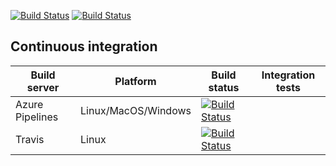 [![Build Status](https://dev.azure.com/iambipinpaul/CICD/_apis/build/status/iAmBipinPaul.Travis-CI)](https://dev.azure.com/iambipinpaul/CICD/_build/latest?definitionId=1) [![Build Status](https://travis-ci.com/iAmBipinPaul/Travis-CI.svg?branch=master)](https://travis-ci.com/iAmBipinPaul/Travis-CI)


## Continuous integration

| Build server                | Platform                    | Build status                                                                                                                                                              | Integration tests                                                                                                                                                   |
|-----------------------------|-----------------------------|---------------------------------------------------------------------------------------------------------------------------------------------------------------------------|---------------------------------------------------------------------------------------------------------------------------------------------------------------------|
| Azure Pipelines             | Linux/MacOS/Windows         | [![Build Status](https://dev.azure.com/iambipinpaul/CICD/_apis/build/status/iAmBipinPaul.Travis-CI)](https://dev.azure.com/iambipinpaul/CICD/_build/latest?definitionId=1)|
| Travis                      | Linux                       | [![Build Status](https://travis-ci.com/iAmBipinPaul/Travis-CI.svg?branch=master)](https://travis-ci.com/iAmBipinPaul/Travis-CI)                                           |                                                                                                                                                                     |
